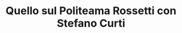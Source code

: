---
id: 4
title: "Quello sul Politeama Rossetti con Stefano Curti"
description: "Andiamo dietro il sipario di uno dei teatri più grandi d’Italia: il Politeama Rossetti di Trieste. Con il direttore organizzativo, Stefano Curti, scopriamo cosa significa programmare una stagione teatrale, come si intrecciano le esigenze artistiche con quelle logistiche, e quali sfide affronta oggi una grande istituzione culturale. Un viaggio tra palcoscenico e dietro le quinte, tra passioni e pianificazioni, per capire come si muove, cambia e si rinnova il teatro più grande della città."
url: "https://anchor.fm/s/1011a8694/podcast/play/102586403/https%3A%2F%2Fd3ctxlq1ktw2nl.cloudfront.net%2Fstaging%2F2025-4-13%2F23e2257d-482e-9ade-7627-977ea7e157b9.mp3" 
image: "https://d3t3ozftmdmh3i.cloudfront.net/staging/podcast_uploaded_episode/43034829/43034829-1747130116815-293b9261c92ea.jpg"
published: "2025-05-13T10:09:20.000Z"
---
